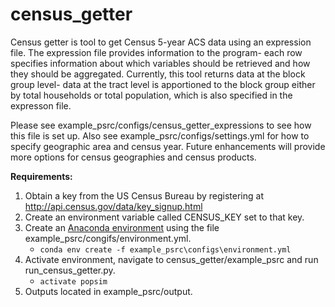 # census_getter
Census getter is tool to get Census 5-year ACS data using an expression file. The expression file provides information to the program- each row specifies information about which variables should be retrieved and how they should be aggregated. Currently, this tool returns data at the block group level- data at the tract level is apportioned to the block group either by total households or total population, which is also specified in the expresson file. 

Please see example_psrc/configs/census_getter_expressions to see how this file is set up. Also see example_psrc/configs/settings.yml for how to specify geographic area and census year. Future enhancements will provide more options for census geographies and census products.  

**Requirements:**
1. Obtain a key from the US Census Bureau by registering at http://api.census.gov/data/key_signup.html
2. Create an environment variable called CENSUS_KEY set to that key.
3. Create an [Anaconda environment](https://conda.io/docs/user-guide/tasks/manage-environments.html#creating-an-environment-from-an-environment-yml-file) using the file example_psrc/congifs/environment.yml.
    * `conda env create -f example_psrc\configs\environment.yml`
4. Activate environment, navigate to census_getter/example_psrc and run run_census_getter.py.
    * `activate popsim`
5. Outputs located in example_psrc/output.
